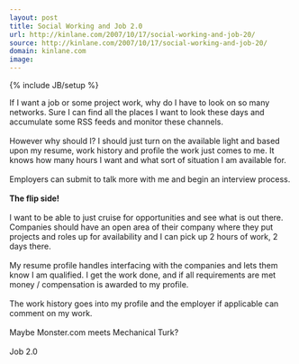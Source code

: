 ```yaml
---
layout: post
title: Social Working and Job 2.0
url: http://kinlane.com/2007/10/17/social-working-and-job-20/
source: http://kinlane.com/2007/10/17/social-working-and-job-20/
domain: kinlane.com
image: 
---
```

{% include JB/setup %}<p>If I want a job or some project work, why do I have to look on so many networks. Sure I can find all the places I want to look these days and accumulate some RSS feeds and monitor these channels.<br /><br />However why should I? I should just turn on the available light and based upon my resume, work history and profile the work just comes to me. It knows how many hours I want and what sort of situation I am available for.<br /><br />Employers can submit to talk more with me and begin an interview process.<br /><br /><span style="font-weight: bold;">The flip side!</span><br /><br />I want to be able to just cruise for opportunities and see what is out there. Companies should have an open area of their company where they put projects and roles up for availability and I can pick up 2 hours of work, 2 days there.<br /><br />My resume profile handles interfacing with the companies and lets them know I am qualified. I get the work done, and if all requirements are met money / compensation is awarded to my profile.<br /><br />The work history goes into my profile and the employer if applicable can comment on my work.<br /><br />Maybe Monster.com meets Mechanical Turk?<br /><br />Job 2.0</p>
